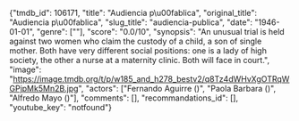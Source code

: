 {"tmdb_id": 106171, "title": "Audiencia p\u00fablica", "original_title": "Audiencia p\u00fablica", "slug_title": "audiencia-publica", "date": "1946-01-01", "genre": [""], "score": "0.0/10", "synopsis": "An unusual trial is held against two women who claim the custody of a child, a son of single mother. Both have very different social positions: one is a lady of high society, the other a nurse at a maternity clinic. Both will face in court.", "image": "https://image.tmdb.org/t/p/w185_and_h278_bestv2/q8Tz4dWHvXgOTRqWGPjpMk5Mn2B.jpg", "actors": ["Fernando Aguirre ()", "Paola Barbara ()", "Alfredo Mayo ()"], "comments": [], "recommandations_id": [], "youtube_key": "notfound"}